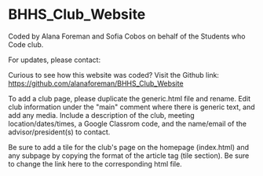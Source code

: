 # BHHS_Club_Website
Coded by Alana Foreman and Sofia Cobos on behalf of the Students who Code club. 

For updates, please contact:

Curious to see how this website was coded? Visit the Github link: https://github.com/alanaforeman/BHHS_Club_Website

To add a club page, please duplicate the generic.html file and rename. Edit club information under the "main" comment where there is generic text, and add any media. Include a description of the club, meeting location/dates/times, a Google Classrom code, and the name/email of the advisor/president(s) to contact. 

Be sure to add a tile for the club's page on the homepage (index.html) and any subpage by copying the format of the article tag (tile section). Be sure to change the link here to the corresponding html file. 
